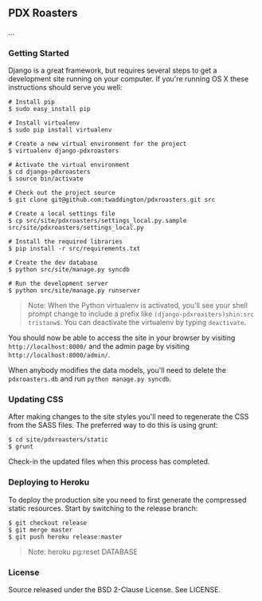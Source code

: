 ## PDX Roasters

...

### Getting Started

Django is a great framework, but requires several steps to get a development
site running on your computer. If you're running OS X these instructions should
serve you well:

    # Install pip
    $ sudo easy_install pip

    # Install virtualenv
    $ sudo pip install virtualenv

    # Create a new virtual environment for the project
    $ virtualenv django-pdxroasters

    # Activate the virtual environment
    $ cd django-pdxroasters
    $ source bin/activate

    # Check out the project source
    $ git clone git@github.com:twaddington/pdxroasters.git src

    # Create a local settings file
    $ cp src/site/pdxroasters/settings_local.py.sample src/site/pdxroasters/settings_local.py

    # Install the required libraries
    $ pip install -r src/requirements.txt

    # Create the dev database
    $ python src/site/manage.py syncdb

    # Run the development server
    $ python src/site/manage.py runserver

> Note: When the Python virtualenv is activated, you'll see your shell prompt
> change to include a prefix like `(django-pdxroasters)shin:src tristanw$`.
> You can deactivate the virtualenv by typing `deactivate`.

You should now be able to access the site in your browser by visiting
`http://localhost:8000/` and the admin page by visiting `http://localhost:8000/admin/`.

When anybody modifies the data models, you'll need to delete the `pdxroasters.db` and run `python manage.py syncdb`. 

### Updating CSS

After making changes to the site styles you'll need to regenerate the CSS from
the SASS files. The preferred way to do this is using grunt:

    $ cd site/pdxroasters/static
    $ grunt

Check-in the updated files when this process has completed.

### Deploying to Heroku

To deploy the production site you need to first generate the compressed static
resources. Start by switching to the release branch:

    $ git checkout release
    $ git merge master
    $ git push heroku release:master

> Note: heroku pg:reset DATABASE

### License

Source released under the BSD 2-Clause License. See LICENSE.
